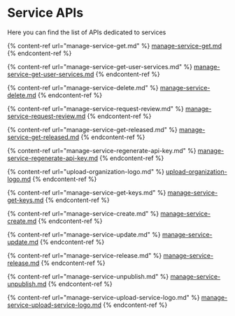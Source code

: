 # Service APIs

Here you can find the list of APIs dedicated to services

{% content-ref url="manage-service-get.md" %} [manage-service-get.md](manage-service-get.md) {% endcontent-ref %}

{% content-ref url="manage-service-get-user-services.md" %} [manage-service-get-user-services.md](manage-service-get-user-services.md) {% endcontent-ref %}

{% content-ref url="manage-service-delete.md" %} [manage-service-delete.md](manage-service-delete.md) {% endcontent-ref %}

{% content-ref url="manage-service-request-review.md" %} [manage-service-request-review.md](manage-service-request-review.md) {% endcontent-ref %}

{% content-ref url="manage-service-get-released.md" %} [manage-service-get-released.md](manage-service-get-released.md) {% endcontent-ref %}

{% content-ref url="manage-service-regenerate-api-key.md" %} [manage-service-regenerate-api-key.md](manage-service-regenerate-api-key.md) {% endcontent-ref %}

{% content-ref url="upload-organization-logo.md" %} [upload-organization-logo.md](upload-organization-logo.md) {% endcontent-ref %}

{% content-ref url="manage-service-get-keys.md" %} [manage-service-get-keys.md](manage-service-get-keys.md) {% endcontent-ref %}

{% content-ref url="manage-service-create.md" %} [manage-service-create.md](manage-service-create.md) {% endcontent-ref %}

{% content-ref url="manage-service-update.md" %} [manage-service-update.md](manage-service-update.md) {% endcontent-ref %}

{% content-ref url="manage-service-release.md" %} [manage-service-release.md](manage-service-release.md) {% endcontent-ref %}

{% content-ref url="manage-service-unpublish.md" %} [manage-service-unpublish.md](manage-service-unpublish.md) {% endcontent-ref %}

{% content-ref url="manage-service-upload-service-logo.md" %} [manage-service-upload-service-logo.md](manage-service-upload-service-logo.md) {% endcontent-ref %}